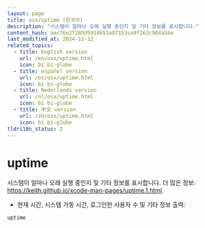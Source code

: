 ```yaml
---
layout: page
title: osx/uptime (한국어)
description: "시스템이 얼마나 오래 실행 중인지 및 기타 정보를 표시합니다."
content_hash: aec76e2f203d5914653a87153ca9f263c904a56e
last_modified_at: 2024-11-12
related_topics:
  - title: English version
    url: /en/osx/uptime.html
    icon: bi bi-globe
  - title: español version
    url: /es/osx/uptime.html
    icon: bi bi-globe
  - title: Nederlands version
    url: /nl/osx/uptime.html
    icon: bi bi-globe
  - title: 中文 version
    url: /zh/osx/uptime.html
    icon: bi bi-globe
tldri18n_status: 2
---
```

# uptime

시스템이 얼마나 오래 실행 중인지 및 기타 정보를 표시합니다.
더 많은 정보: <https://keith.github.io/xcode-man-pages/uptime.1.html>.

- 현재 시간, 시스템 가동 시간, 로그인한 사용자 수 및 기타 정보 출력:

`uptime`
